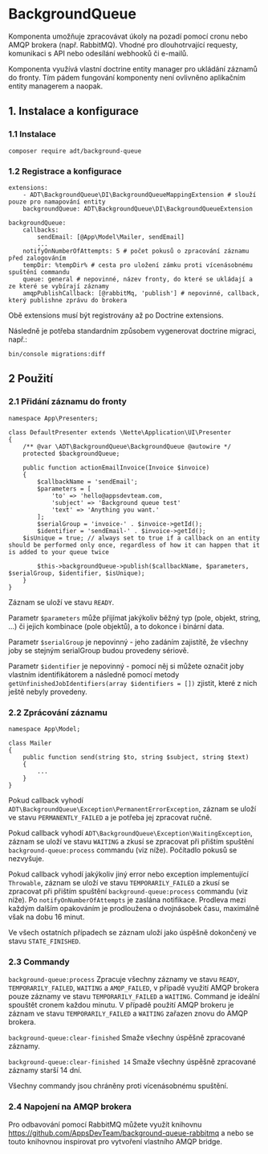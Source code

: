 # BackgroundQueue

Komponenta umožňuje zpracovávat úkoly na pozadí pomocí cronu nebo AMQP brokera (např. RabbitMQ). Vhodné pro dlouhotrvající requesty, komunikaci s API nebo odesílání webhooků či e-mailů.

Komponenta využívá vlastní doctrine entity manager pro ukládání záznamů do fronty. Tím pádem fungování komponenty není ovlivněno aplikačním entity managerem a naopak.

## 1. Instalace a konfigurace

### 1.1 Instalace
```
composer require adt/background-queue
```

### 1.2 Registrace a konfigurace
```
extensions:
    - ADT\BackgroundQueue\DI\BackgroundQueueMappingExtension # slouží pouze pro namapování entity
	backgroundQueue: ADT\BackgroundQueue\DI\BackgroundQueueExtension

backgroundQueue:
	callbacks:
		sendEmail: [@App\Model\Mailer, sendEmail]
		...
	notifyOnNumberOfAttempts: 5 # počet pokusů o zpracování záznamu před zalogováním
	tempDir: %tempDir% # cesta pro uložení zámku proti vícenásobnému spuštění commandu
	queue: general # nepovinné, název fronty, do které se ukládají a ze které se vybírají záznamy
	amqpPublishCallback: [@rabbitMq, 'publish'] # nepovinné, callback, který publishne zprávu do brokera
```

Obě extensions musí být registrovány až po Doctrine extensions.

Následně je potřeba standardním způsobem vygenerovat doctrine migraci, např.:

```
bin/console migrations:diff
```

## 2 Použití

### 2.1 Přidání záznamu do fronty
```
namespace App\Presenters;

class DefaultPresenter extends \Nette\Application\UI\Presenter 
{
    /** @var \ADT\BackgroundQueue\BackgroundQueue @autowire */
    protected $backgroundQueue;

    public function actionEmailInvoice(Invoice $invoice) 
    {
        $callbackName = 'sendEmail';
        $parameters = [
            'to' => 'hello@appsdevteam.com,
            'subject' => 'Background queue test'
            'text' => 'Anything you want.'
        ];
        $serialGroup = 'invoice-' . $invoice->getId();
        $identifier = 'sendEmail-' . $invoice->getId();
	$isUnique = true; // always set to true if a callback on an entity should be performed only once, regardless of how it can happen that it is added to your queue twice

        $this->backgroundQueue->publish($callbackName, $parameters, $serialGroup, $identifier, $isUnique);
    }
}

```

Záznam se uloží ve stavu `READY`.

Parametr `$parameters` může přijímat jakýkoliv běžný typ (pole, objekt, string, ...) či jejich kombinace (pole objektů), a to dokonce i binární data.

Parametr `$serialGroup` je nepovinný - jeho zadáním zajistítě, že všechny joby se stejným serialGroup budou provedeny sériově.

Parametr `$identifier` je nepovinný - pomocí něj si můžete označit joby vlastním identifikátorem a následně pomocí metody `getUnfinishedJobIdentifiers(array $identifiers = [])` zjistit, které z nich ještě nebyly provedeny.

### 2.2 Zprácování záznamu

```
namespace App\Model;

class Mailer
{
	public function send(string $to, string $subject, string $text) 
	{
	    ...
	}
}
```

Pokud callback vyhodí `ADT\BackgroundQueue\Exception\PermanentErrorException`, záznam se uloží ve stavu `PERMANENTLY_FAILED` a je potřeba jej zpracovat ručně.

Pokud callback vyhodí `ADT\BackgroundQueue\Exception\WaitingException`, záznam se uloží ve stavu `WAITING` a zkusí se zpracovat při přištím spuštění `background-queue:process` commandu (viz níže). Počítadlo pokusů se nezvyšuje.

Pokud callback vyhodí jakýkoliv jiný error nebo exception implementující `Throwable`, záznam se uloží ve stavu `TEMPORARILY_FAILED` a zkusí se zpracovat při přištím spuštění `background-queue:process` commandu (viz níže). Po `notifyOnNumberOfAttempts` je zaslána notifikace. Prodleva mezi každým dalším opakováním je prodloužena o dvojnásobek času, maximálně však na dobu 16 minut.

Ve všech ostatních případech se záznam uloží jako úspěšně dokončený ve stavu `STATE_FINISHED`.

### 2.3 Commandy

`background-queue:process` Zpracuje všechny záznamy ve stavu `READY`, `TEMPORARILY_FAILED`, `WAITING` a `AMQP_FAILED`, v případě využití AMQP brokera pouze záznamy ve stavu `TEMPORARILY_FAILED` a `WAITING`. Command je ideální spouštět cronem každou minutu. V případě použití AMQP brokeru je záznam ve stavu `TEMPORARILY_FAILED` a `WAITING` zařazen znovu do AMQP brokera.

`background-queue:clear-finished` Smaže všechny úspěšně zpracované záznamy.

`background-queue:clear-finished 14` Smaže všechny úspěšně zpracované záznamy starší 14 dní.

Všechny commandy jsou chráněny proti vícenásobnému spuštění.

### 2.4 Napojení na AMQP brokera

Pro odbavování pomocí RabbitMQ můžete využít knihovnu https://github.com/AppsDevTeam/background-queue-rabbitmq a nebo se touto knihovnou inspirovat pro vytvoření vlastního AMQP bridge.
